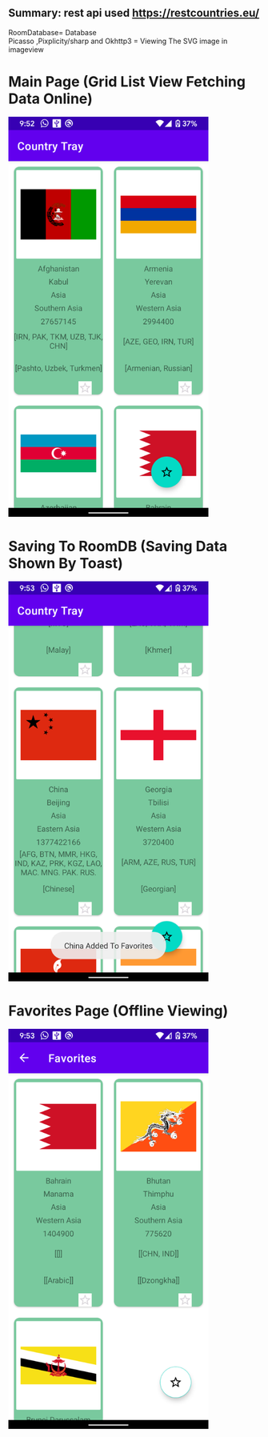 ## Summary: rest api used https://restcountries.eu/
RoomDatabase= Database </br>
Picasso ,Pixplicity/sharp and Okhttp3 = Viewing The SVG image in imageview
# Main Page (Grid List View Fetching Data Online)
<img src="ss4.png" height="800" width="400">

# Saving To RoomDB (Saving Data Shown By Toast)
<img src="ss3.png" height="800" width="400">

# Favorites Page (Offline Viewing)
<img src="ss2.png" height="800" width="400">
